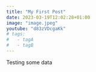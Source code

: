 ```yaml
---
title: "My First Post"
date: 2023-03-19T12:02:28+01:00
image: "image.jpeg"
youtube: "d83zVDcgaKk"
# tags:
#   - tagA
#   - tagB
---
```


Testing some data
